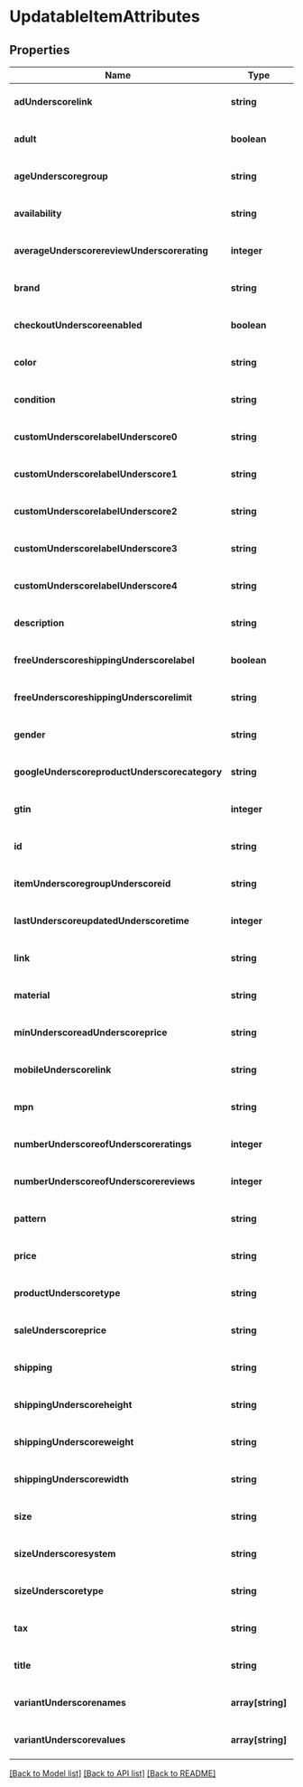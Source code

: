 # UpdatableItemAttributes

## Properties
Name | Type | Description | Notes
------------ | ------------- | ------------- | -------------
**adUnderscorelink** | **string** |  | [optional] [default to null]
**adult** | **boolean** |  | [optional] [default to null]
**ageUnderscoregroup** | **string** |  | [optional] [default to null]
**availability** | **string** |  | [optional] [default to null]
**averageUnderscorereviewUnderscorerating** | **integer** |  | [optional] [default to null]
**brand** | **string** |  | [optional] [default to null]
**checkoutUnderscoreenabled** | **boolean** |  | [optional] [default to null]
**color** | **string** |  | [optional] [default to null]
**condition** | **string** |  | [optional] [default to null]
**customUnderscorelabelUnderscore0** | **string** |  | [optional] [default to null]
**customUnderscorelabelUnderscore1** | **string** |  | [optional] [default to null]
**customUnderscorelabelUnderscore2** | **string** |  | [optional] [default to null]
**customUnderscorelabelUnderscore3** | **string** |  | [optional] [default to null]
**customUnderscorelabelUnderscore4** | **string** |  | [optional] [default to null]
**description** | **string** |  | [optional] [default to null]
**freeUnderscoreshippingUnderscorelabel** | **boolean** |  | [optional] [default to null]
**freeUnderscoreshippingUnderscorelimit** | **string** |  | [optional] [default to null]
**gender** | **string** |  | [optional] [default to null]
**googleUnderscoreproductUnderscorecategory** | **string** |  | [optional] [default to null]
**gtin** | **integer** |  | [optional] [default to null]
**id** | **string** |  | [optional] [default to null]
**itemUnderscoregroupUnderscoreid** | **string** |  | [optional] [default to null]
**lastUnderscoreupdatedUnderscoretime** | **integer** |  | [optional] [default to null]
**link** | **string** |  | [optional] [default to null]
**material** | **string** |  | [optional] [default to null]
**minUnderscoreadUnderscoreprice** | **string** |  | [optional] [default to null]
**mobileUnderscorelink** | **string** |  | [optional] [default to null]
**mpn** | **string** |  | [optional] [default to null]
**numberUnderscoreofUnderscoreratings** | **integer** |  | [optional] [default to null]
**numberUnderscoreofUnderscorereviews** | **integer** |  | [optional] [default to null]
**pattern** | **string** |  | [optional] [default to null]
**price** | **string** |  | [optional] [default to null]
**productUnderscoretype** | **string** |  | [optional] [default to null]
**saleUnderscoreprice** | **string** |  | [optional] [default to null]
**shipping** | **string** |  | [optional] [default to null]
**shippingUnderscoreheight** | **string** |  | [optional] [default to null]
**shippingUnderscoreweight** | **string** |  | [optional] [default to null]
**shippingUnderscorewidth** | **string** |  | [optional] [default to null]
**size** | **string** |  | [optional] [default to null]
**sizeUnderscoresystem** | **string** |  | [optional] [default to null]
**sizeUnderscoretype** | **string** |  | [optional] [default to null]
**tax** | **string** |  | [optional] [default to null]
**title** | **string** |  | [optional] [default to null]
**variantUnderscorenames** | **array[string]** |  | [optional] [default to null]
**variantUnderscorevalues** | **array[string]** |  | [optional] [default to null]

[[Back to Model list]](../README.md#documentation-for-models) [[Back to API list]](../README.md#documentation-for-api-endpoints) [[Back to README]](../README.md)


